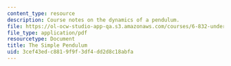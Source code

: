 ```yaml
---
content_type: resource
description: Course notes on the dynamics of a pendulum.
file: https://ol-ocw-studio-app-qa.s3.amazonaws.com/courses/6-832-underactuated-robotics-spring-2009/3cef43edc8819f9f3df4dd2d8c18abfa_MIT6_832s09_read_ch02.pdf
file_type: application/pdf
resourcetype: Document
title: The Simple Pendulum
uid: 3cef43ed-c881-9f9f-3df4-dd2d8c18abfa
---
```

